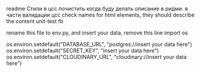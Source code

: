 readme
	Стили в цсс почистить когда буду делать описание в ридми. в части валидации цсс
	check names for html elements, they should describe the content
	unit-test
	fb


rename this file to env.py, and insert your data, remove this line
import os

os.environ.setdefault("DATABASE_URL", "postgres://insert your data here")
os.environ.setdefault("SECRET_KEY", "insert your data here")
os.environ.setdefault("CLOUDINARY_URL", "cloudinary://insert your data here")
